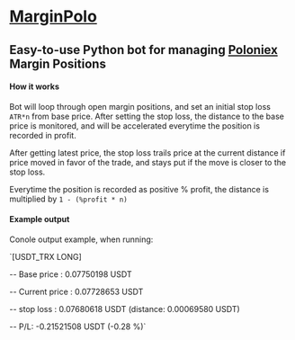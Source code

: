 # [MarginPolo](https://poloniex.com/signup?c=2E28D52D)

## Easy-to-use Python bot for managing [Poloniex](https://poloniex.com/signup?c=2E28D52D) Margin Positions

#### How it works

Bot will loop through open margin positions, and set an initial stop loss `ATR*n` from base price.
After setting the stop loss, the distance to the base price is monitored, and will be accelerated
everytime the position is recorded in profit.

After getting latest price, the stop loss trails price at the current distance if price moved in favor of the trade,
and stays put if the move is closer to the stop loss.

Everytime the position is recorded as positive % profit, the distance is multiplied by `1 - (%profit * n)`

#### Example output
Conole output example, when running:

`[USDT_TRX LONG]

-- Base price    : 0.07750198 USDT

-- Current price : 0.07728653 USDT

-- stop loss     : 0.07680618 USDT (distance: 0.00069580 USDT)

-- P/L: -0.21521508 USDT (-0.28 %)`





